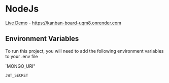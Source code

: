 # NodeJs

[Live Demo](https://kanban-board-uqm8.onrender.com) - https://kanban-board-uqm8.onrender.com

## Environment Variables

To run this project, you will need to add the following environment variables to your .env file

`MONGO_URI"

`JWT_SECRET`
